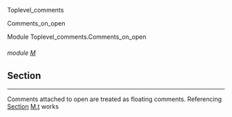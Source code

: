 Toplevel_comments

Comments_on_open

Module Toplevel_comments.Comments_on_open

<a id="module-M"></a>

###### module [M](Toplevel_comments.Comments_on_open.M.md)

## Section

---

Comments attached to open are treated as floating comments. Referencing [Section](#sec) [M.t](Toplevel_comments.Comments_on_open.M.md#type-t) works